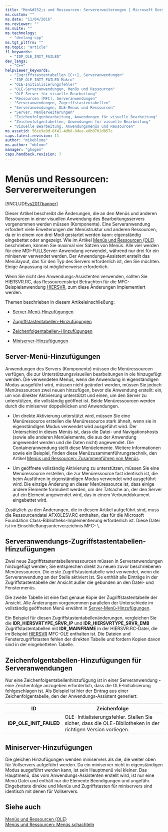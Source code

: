 ```yaml
---
title: "Men&#252;s und Ressourcen: Servererweiterungen | Microsoft Docs"
ms.custom: ""
ms.date: "11/04/2016"
ms.reviewer: ""
ms.suite: ""
ms.technology: 
  - "devlang-cpp"
ms.tgt_pltfrm: ""
ms.topic: "article"
f1_keywords: 
  - "IDP_OLE_INIT_FAILED"
dev_langs: 
  - "C++"
helpviewer_keywords: 
  - "Zugriffstastentabellen [C++], Serveranwendungen"
  - "IDP_OLE_INIT_FAILED-Makro"
  - "OLE-Initialisierungsfehler"
  - "OLE-Serveranwendungen, Menüs und Ressourcen"
  - "OLE-Server für visuelle Bearbeitung"
  - "Ressourcen [MFC], Serveranwendungen"
  - "Serveranwendungen, Zugriffstastentabellen"
  - "Serveranwendungen, OLE-Menüs und Ressourcen"
  - "Server, Menüerweiterungen"
  - "Zeichenfolgenbearbeitung, Anwendungen für visuelle Bearbeitung"
  - "Zeichenfolgentabellen, Anwendungen für visuelle Bearbeitung"
  - "Visuelle Bearbeitung, Anwendungsmenüs und Ressourcen"
ms.assetid: 56ce9e8d-8f41-4db8-8dee-e8b0702d057c
caps.latest.revision: 11
author: "mikeblome"
ms.author: "mblome"
manager: "ghogen"
caps.handback.revision: 7
---
```

# Men&#252;s und Ressourcen: Servererweiterungen
[!INCLUDE[vs2017banner](../assembler/inline/includes/vs2017banner.md)]

Dieser Artikel beschreibt die Änderungen, die an den Menüs und anderen Ressourcen in einer visuellen Anwendung des Bearbeitungsservers vorgenommen werden müssen \(Komponente\).  Eine Serveranwendung erfordert viele Erweiterungen der Menüstruktur und anderen Ressourcen, da er in einem von drei Modi gestartet werden kann: eigenständig eingebettet oder angezeigt.  Wie im Artikel [Menüs und Ressourcen \(OLE\)](../mfc/menus-and-resources-ole.md) beschrieben, können Sie maximal vier Sätzen von Menüs.  Alle vier werden für eine MDI\-FULLServer\-Anwendung verwendet, während nur drei für ein miniserver verwendet werden.  Der Anwendungs\-Assistent erstellt das Menülayout, das für den Typ des Servers erforderlich ist, den Sie möchten.  Einige Anpassung ist möglicherweise erforderlich.  
  
 Wenn Sie nicht den Anwendungs\-Assistenten verwenden, sollten Sie HIERSVR.RC, das Ressourcenskript Betrachten für die MFC\-Beispielanwendung [HIERSVR](../top/visual-cpp-samples.md), zum diese Änderungen implementiert werden.  
  
 Themen beschrieben in diesem Artikeleinschließung:  
  
-   [Server\-Menü\-Hinzufügungen](#_core_server_menu_additions)  
  
-   [Zugriffstastentabellen\-Hinzufügungen](#_core_server_application_accelerator_table_additions)  
  
-   [Zeichenfolgentabellen\-Hinzufügungen](../mfc/menus-and-resources-container-additions.md)  
  
-   [Miniserver\-Hinzufügungen](#_core_mini.2d.server_additions)  
  
##  <a name="_core_server_menu_additions"></a> Server\-Menü\-Hinzufügungen  
 Anwendungen des Servers \(Komponente\) müssen die Menüressourcen verfügen, die zur Unterstützungsvisuellen bearbeitungen in ole hinzugefügt werden.  Die verwendeten Menüs, wenn die Anwendung in eigenständigen Modus ausgeführt wird, müssen nicht geändert werden, müssen Sie jedoch Menüressourcen zwei neuen hinzufügen, bevor die Anwendung erstellt: ein, um von direkter Aktivierung unterstützt und einen, um den Server zu unterstützen, die vollständig geöffnet ist.  Beide Menüressourcen werden durch die miniserver doppelklicken und Anwendungen.  
  
-   Um direkte Aktivierung unterstützt wird, müssen Sie eine Menüressource erstellen die Menüressource stark ähnelt, wenn sie in eigenständigen Modus verwendet wird ausgeführt wird.  Der Unterschied in dieses Menüs ist, dass die Datei\- und Navigationshosts \(sowie alle anderen Menüelemente, die aus der Anwendung angewendet werden und die Daten nicht\) angewendet.  Die Containeranwendung stellt diese Menüelemente.  Weitere Informationen sowie ein Beispiel, finden diese Menüzusammenführungstechnik, den Artikel [Menüs und Ressourcen: Zusammenführen von Menüs](../mfc/menus-and-resources-menu-merging.md).  
  
-   Um geöffnete vollständig Aktivierung zu unterstützen, müssen Sie eine Menüressource erstellen, die zur Menüressource fast identisch ist, die beim Ausführen in eigenständigen Modus verwendet wird ausgeführt wird.  Die einzige Änderung an dieser Menüressource ist, dass einige andere Elemente formuliert werden, um der Tatsache an, der den Server auf ein Element angewendet wird, das in einem Verbunddokument eingebettet wird.  
  
 Zusätzlich zu den Änderungen, die in diesem Artikel aufgeführt sind, muss die Ressourcendatei AFXOLESV.RC enthalten, das für die Microsoft Foundation Class\-Bibliotheks\-Implementierung erforderlich ist.  Diese Datei ist im Einschließungsunterverzeichnis MFC\- \\.  
  
##  <a name="_core_server_application_accelerator_table_additions"></a> Serveranwendungs\-Zugriffstastentabellen\-Hinzufügungen  
 Zwei neue Zugriffstastentabellenressourcen müssen in Serveranwendungen hinzugefügt werden; Sie entsprechen direkt zu neuen zuvor beschriebenen Menüressourcen.  Die erste Zugriffstastentabelle wird verwendet, wenn die Serveranwendung an der Stelle aktiviert ist.  Sie enthält alle Einträge in der Zugriffstastentabelle der Ansicht außer die gebunden an den Datei\- und Fenstermenüs.  
  
 Die zweite Tabelle ist eine fast genaue Kopie der Zugriffstastentabelle der Ansicht.  Alle Änderungen vorgenommen parallelen der Unterschiede im vollständig geöffneten Menü erwähnt in [Server\-Menü\-Hinzufügungen](#_core_server_menu_additions).  
  
 Ein Beispiel für diesen Zugriffstastentabellenänderungen, vergleichen Sie die **IDR\_HIERSVRTYPE\_SRVR\_IP** und **IDR\_HIERSVRTYPE\_SRVR\_EMB** Zugriffstastentabellen mit **IDR\_MAINFRAME** in der HIERSVR.RC\-Datei, die im Beispiel [HIERSVR](../top/visual-cpp-samples.md) MFC\-OLE enthalten ist.  Die Dateien und Fensterzugriffstasten fehlen der direkten Tabelle und fordern Kopien davon sind in der eingebetteten Tabelle.  
  
##  <a name="_core_string_table_additions_for_server_applications"></a> Zeichenfolgentabellen\-Hinzufügungen für Serveranwendungen  
 Nur eine Zeichenfolgentabellenhinzufügung ist in einer Serveranwendung \- eine Zeichenfolge anzugeben erforderlich, dass die OLE\-Initialisierung fehlgeschlagen ist.  Als Beispiel ist hier der Eintrag aus einer Zeichenfolgentabelle, den der Anwendungs\-Assistent generiert:  
  
|ID|Zeichenfolge|  
|--------|------------------|  
|**IDP\_OLE\_INIT\_FAILED**|OLE\-Initialisierungsfehler.  Stellen Sie sicher, dass die OLE\-Bibliotheken in der richtigen Version vorliegen.|  
  
##  <a name="_core_mini.2d.server_additions"></a> Miniserver\-Hinzufügungen  
 Die gleichen Hinzufügungen wenden miniservers als die, die weiter oben für Vollservers aufgeführt werden.  Da ein miniserver nicht in eigenständigen Modus ausgeführt werden kann, ist sein Hauptmenü viel kleiner.  Das Hauptmenü, das vom Anwendungs\-Assistenten erstellt wird, ist nur eine Menü Datei und enthält nur die Elemente Beendigungen und ungefähr.  Eingebettete direkte und Menüs und Zugriffstasten für miniservers sind identisch mit denen für Vollservers.  
  
## Siehe auch  
 [Menüs und Ressourcen \(OLE\)](../mfc/menus-and-resources-ole.md)   
 [Menüs und Ressourcen: Menüs schachteln](../mfc/menus-and-resources-menu-merging.md)